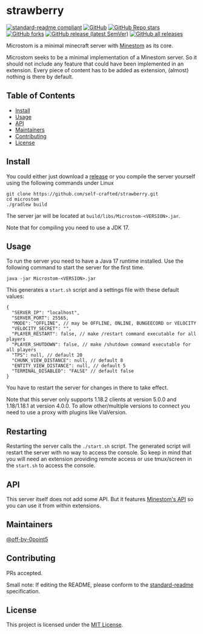 # strawberry

[![standard-readme compliant](https://img.shields.io/badge/standard--readme-OK-green.svg?style=flat-square)](https://github.com/RichardLitt/standard-readme)
[![GitHub](https://img.shields.io/github/license/self-crafted/strawberry?style=flat-square)](https://github.com/self-crafted/strawberry/blob/master/LICENSE)
[![GitHub Repo stars](https://img.shields.io/github/stars/self-crafted/strawberry?style=flat-square)](https://github.com/self-crafted/strawberry/stargazers)
[![GitHub forks](https://img.shields.io/github/forks/self-crafted/strawberry?style=flat-square)](https://github.com/self-crafted/strawberry/network/members)
[![GitHub release (latest SemVer)](https://img.shields.io/github/v/release/self-crafted/strawberry?style=flat-square)](https://github.com/self-crafted/strawberry/releases/latest)
[![GitHub all releases](https://img.shields.io/github/downloads/self-crafted/strawberry/total?style=flat-square)](https://github.com/self-crafted/strawberry/releases)

Microstom is a minimal minecraft server with [Minestom](https://github.com/Minestom/Minestom) as its core.

Microstom seeks to be a minimal implementation of a Minestom server.
So it should not include any feature that could have been implemented in an extension.
Every piece of content has to be added as extension, (almost) nothing is there by default.

## Table of Contents

- [Install](#install)
- [Usage](#usage)
- [API](#api)
- [Maintainers](#maintainers)
- [Contributing](#contributing)
- [License](#license)

## Install
You could either just download a [release](https://github.com/self-crafted/strawberry/releases) or you compile the server yourself using the following commands under Linux
```shell
git clone https://github.com/self-crafted/strawberry.git
cd microstom
./gradlew build
```
The server jar will be located at `build/libs/Microstom-<VERSION>.jar`.

Note that for compiling you need to use a JDK 17.

## Usage
To run the server you need to have a Java 17 runtime installed.
Use the following command to start the server for the first time.
```shell
java -jar Microstom-<VERSION>.jar
```
This generates a `start.sh` script and a settings file with these default values:
```json5
{
  "SERVER_IP": "localhost",
  "SERVER_PORT": 25565,
  "MODE": "OFFLINE", // may be OFFLINE, ONLINE, BUNGEECORD or VELOCITY
  "VELOCITY_SECRET": "",
  "PLAYER_RESTART": false, // make /restart command executable for all players
  "PLAYER_SHUTDOWN": false, // make /shutdown command executable for all players
  "TPS": null, // default 20
  "CHUNK_VIEW_DISTANCE": null, // default 8
  "ENTITY_VIEW_DISTANCE": null, // default 5
  "TERMINAL_DISABLED": "FALSE" // default false
}
```
You have to restart the server for changes in there to take effect.

Note that this server only supports 1.18.2 clients at version 5.0.0 and 1.18/1.18.1 at version 4.0.0. To allow other/multiple versions to connect you need to use a proxy with plugins like ViaVersion.

## Restarting
Restarting the server calls the `./start.sh` script.
The generated script will restart the server with no way to access the console.
So keep in mind that you will need an extension providing remote access or use tmux/screen in the `start.sh` to access the console.


## API
This server itself does not add some API. But it features [Minestom's API](https://github.com/Minestom/Minestom) so you can use it from within extensions.

## Maintainers

[@off-by-0point5](https://github.com/off-by-0point5)

## Contributing

PRs accepted.

Small note: If editing the README, please conform to the [standard-readme](https://github.com/RichardLitt/standard-readme) specification.

## License

This project is licensed under the [MIT License](LICENSE).
